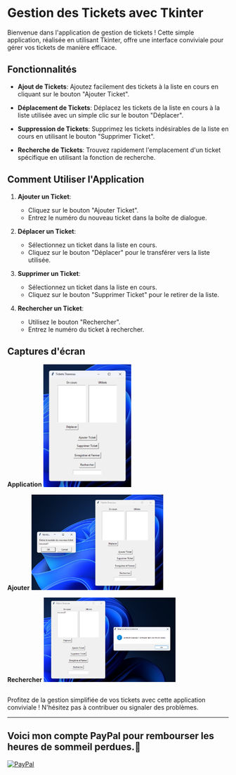# Gestion des Tickets avec Tkinter

Bienvenue dans l'application de gestion de tickets ! Cette simple application, réalisée en utilisant Tkinter, offre une interface conviviale pour gérer vos tickets de manière efficace.

## Fonctionnalités

- **Ajout de Tickets**: Ajoutez facilement des tickets à la liste en cours en cliquant sur le bouton "Ajouter Ticket".

- **Déplacement de Tickets**: Déplacez les tickets de la liste en cours à la liste utilisée avec un simple clic sur le bouton "Déplacer".

- **Suppression de Tickets**: Supprimez les tickets indésirables de la liste en cours en utilisant le bouton "Supprimer Ticket".

- **Recherche de Tickets**: Trouvez rapidement l'emplacement d'un ticket spécifique en utilisant la fonction de recherche.

## Comment Utiliser l'Application

1. **Ajouter un Ticket**:
   - Cliquez sur le bouton "Ajouter Ticket".
   - Entrez le numéro du nouveau ticket dans la boîte de dialogue.

2. **Déplacer un Ticket**:
   - Sélectionnez un ticket dans la liste en cours.
   - Cliquez sur le bouton "Déplacer" pour le transférer vers la liste utilisée.

3. **Supprimer un Ticket**:
   - Sélectionnez un ticket dans la liste en cours.
   - Cliquez sur le bouton "Supprimer Ticket" pour le retirer de la liste.

4. **Rechercher un Ticket**:
   - Utilisez le bouton "Rechercher".
   - Entrez le numéro du ticket à rechercher.

## Captures d'écran

**Application**
<img src="media/appticket.png" width="200">

**Ajouter**
<img src="media/add.png" width="300">

**Rechercher**
<img src="media/search.png" width="300">

##
  Profitez de la gestion simplifiée de vos tickets avec cette application conviviale ! N'hésitez pas à contribuer ou signaler des problèmes.

---

## Voici mon compte PayPal pour rembourser les heures de sommeil perdues.👋
[![PayPal](https://img.shields.io/badge/PayPal-00457C?style=for-the-badge&logo=paypal&logoColor=white)](https://paypal.me/frtrax?country.x=FR&locale.x=fr_FR) 
